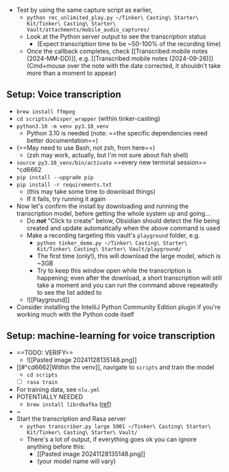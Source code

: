 - Test by using the same capture script as earlier,
	- `python rec_unlimited_play.py ~/Tinker\ Casting\ Starter\ Kit/Tinker\ Casting\ Starter\ Vault/attachments/mobile_audio_captures/`
	- Look at the Python server output to see the transcription status
		- (Expect transcription time to be ~50-100% of the recording time)
	- Once the callback completes, check [[Transcribed mobile notes (2024-MM-DD)]], e.g. [[Transcribed mobile notes (2024-09-26)]] (Cmd+mouse over the note with the date corrected, it shouldn't take more than a moment to appear)
## Setup: Voice transcription

- `brew install ffmpeg`
- `cd scripts/whisper_wrapper` (within tinker-casting)
- `python3.10 -m venv py3.10_venv`
	- Python 3.10 is needed (note: ==the specific dependencies need better documentation==)
- (==May need to use Bash, not zsh, from here==)
	- (zsh may work, actually, but I'm not sure about fish shell)
- `source py3.10_venv/bin/activate` ==every new terminal session== ^cd6662
- `pip install --upgrade pip`
- `pip install -r requirements.txt`
	- (this may take some time to download things)
	- If it fails, try running it again
- Now let's confirm the install by downloading and running the transcription model, before getting the whole system up and going...
	- Do ***not*** "Click to create" below, Obsidian should detect the file being created and update automatically when the above command is used
	- Make a recording targeting this vault's `playground` folder, e.g.
		- `python tinker_demo.py ~/Tinker\ Casting\ Starter\ Kit/Tinker\ Casting\ Starter\ Vault/playground/`
		- The first time (only!), this will download the large model, which is ~3GB
		- Try to keep this window open while the transcription is happening; even after the download, a short transcription will still take a moment and you can run the command above repeatedly to see the list added to
	- ![[Playground]]
- Consider installing the IntelliJ Python Community Edition plugin if you're working much with the Python code itself

## Setup: machine-learning for voice transcription

- ==TODO: VERIFY==
	- ![[Pasted image 20241128135148.png]]
- [[#^cd6662|Within the venv]], navigate to `scripts` and train the model
	- `cd scripts`
	- [ ] `rasa train`
- For training data, see `nlu.yml`
- POTENTIALLY NEEDED
	- `brew install librdkafka`  ([ref](https://github.com/confluentinc/confluent-kafka-python/issues/995))
- ~
- Start the transcription and Rasa server
	- `python transcriber.py large 5001 ~/Tinker\ Casting\ Starter\ Kit/Tinker\ Casting\ Starter\ Vault/`
	- There's a lot of output, if everything goes ok you can ignore anything before this:
		- [[Pasted image 20241128135148.png]]
		- (your model name will vary)